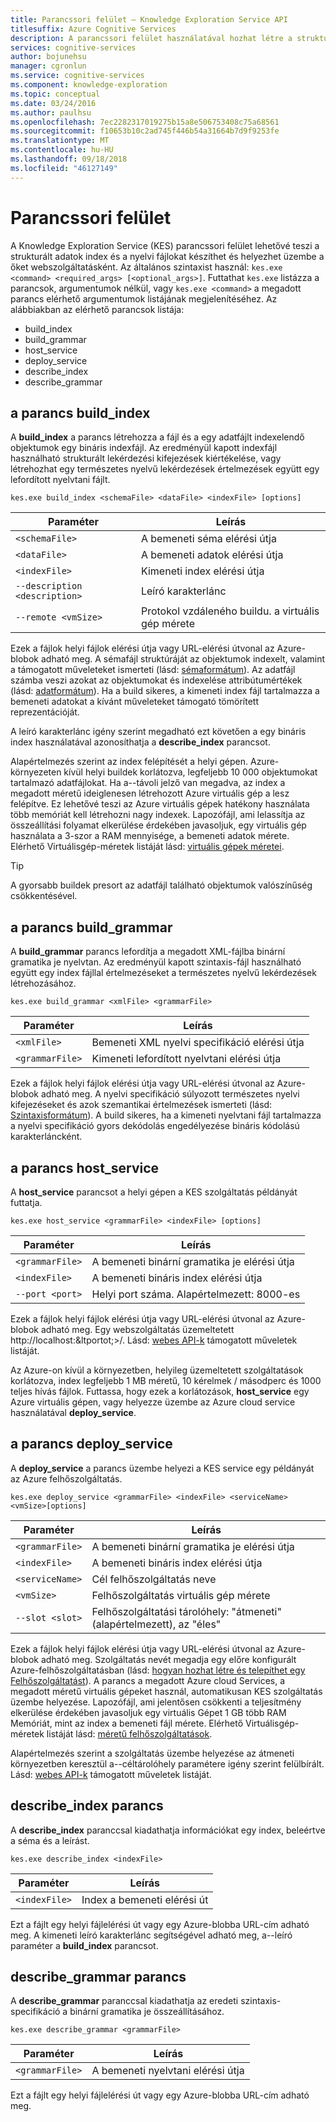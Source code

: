 ```yaml
---
title: Parancssori felület – Knowledge Exploration Service API
titlesuffix: Azure Cognitive Services
description: A parancssori felület használatával hozhat létre a strukturált adatok index és a nyelvi fájlokat, és telepítheti őket a webszolgáltatásként.
services: cognitive-services
author: bojunehsu
manager: cgronlun
ms.service: cognitive-services
ms.component: knowledge-exploration
ms.topic: conceptual
ms.date: 03/24/2016
ms.author: paulhsu
ms.openlocfilehash: 7ec2282317019275b15a8e506753408c75a68561
ms.sourcegitcommit: f10653b10c2ad745f446b54a31664b7d9f9253fe
ms.translationtype: MT
ms.contentlocale: hu-HU
ms.lasthandoff: 09/18/2018
ms.locfileid: "46127149"
---
```

# <a name="command-line-interface"></a>Parancssori felület

A Knowledge Exploration Service (KES) parancssori felület lehetővé teszi a strukturált adatok index és a nyelvi fájlokat készíthet és helyezhet üzembe a őket webszolgáltatásként.  Az általános szintaxist használ: `kes.exe <command> <required_args> [<optional_args>]`.  Futtathat `kes.exe` listázza a parancsok, argumentumok nélkül, vagy `kes.exe <command>` a megadott parancs elérhető argumentumok listájának megjelenítéséhez.  Az alábbiakban az elérhető parancsok listája:

* build_index
* build_grammar
* host_service
* deploy_service
* describe_index
* describe_grammar

<a name="build_index-command"></a>

## <a name="buildindex-command"></a>a parancs build_index

A **build_index** a parancs létrehozza a fájl és a egy adatfájlt indexelendő objektumok egy bináris indexfájl.  Az eredményül kapott indexfájl használható strukturált lekérdezési kifejezések kiértékelése, vagy létrehozhat egy természetes nyelvű lekérdezések értelmezések együtt egy lefordított nyelvtani fájlt.

`kes.exe build_index <schemaFile> <dataFile> <indexFile> [options]`

| Paraméter      | Leírás               |
|----------------|---------------------------|
| `<schemaFile>` | A bemeneti séma elérési útja |
| `<dataFile>`   | A bemeneti adatok elérési útja   |
| `<indexFile>`  | Kimeneti index elérési útja |
| `--description <description>` | Leíró karakterlánc |
| `--remote <vmSize>`           | Protokol vzdáleného buildu. a virtuális gép mérete |

Ezek a fájlok helyi fájlok elérési útja vagy URL-elérési útvonal az Azure-blobok adható meg.  A sémafájl struktúráját az objektumok indexelt, valamint a támogatott műveleteket ismerteti (lásd: [sémaformátum](SchemaFormat.md)).  Az adatfájl számba veszi azokat az objektumokat és indexelése attribútumértékek (lásd: [adatformátum](DataFormat.md)).  Ha a build sikeres, a kimeneti index fájl tartalmazza a bemeneti adatokat a kívánt műveleteket támogató tömörített reprezentációját.  

A leíró karakterlánc igény szerint megadható ezt követően a egy bináris index használatával azonosíthatja a **describe_index** parancsot.  

Alapértelmezés szerint az index felépítését a helyi gépen.  Azure-környezeten kívül helyi buildek korlátozva, legfeljebb 10 000 objektumokat tartalmazó adatfájlokat.  Ha a--távoli jelző van megadva, az index a megadott méretű ideiglenesen létrehozott Azure virtuális gép a lesz felépítve.  Ez lehetővé teszi az Azure virtuális gépek hatékony használata több memóriát kell létrehozni nagy indexek.  Lapozófájl, ami lelassítja az összeállítási folyamat elkerülése érdekében javasoljuk, egy virtuális gép használata a 3-szor a RAM mennyisége, a bemeneti adatok mérete.  Elérhető Virtuálisgép-méretek listáját lásd: [virtuális gépek méretei](../../../articles/virtual-machines/virtual-machines-windows-sizes.md).

> [!TIP] 
> A gyorsabb buildek presort az adatfájl található objektumok valószínűség csökkentésével.

<a name="build_grammar-command"></a>

## <a name="buildgrammar-command"></a>a parancs build_grammar

A **build_grammar** parancs lefordítja a megadott XML-fájlba binární gramatika je nyelvtan.  Az eredményül kapott szintaxis-fájl használható együtt egy index fájllal értelmezéseket a természetes nyelvű lekérdezések létrehozásához.

`kes.exe build_grammar <xmlFile> <grammarFile>`

| Paraméter       | Leírás               |
|-----------------|---------------------------|
| `<xmlFile>`     | Bemeneti XML nyelvi specifikáció elérési útja |
| `<grammarFile>` | Kimeneti lefordított nyelvtani elérési útja         |

Ezek a fájlok helyi fájlok elérési útja vagy URL-elérési útvonal az Azure-blobok adható meg.  A nyelvi specifikáció súlyozott természetes nyelvi kifejezéseket és azok szemantikai értelmezések ismerteti (lásd: [Szintaxisformátum](GrammarFormat.md)).  A build sikeres, ha a kimeneti nyelvtani fájl tartalmazza a nyelvi specifikáció gyors dekódolás engedélyezése bináris kódolású karakterláncként.

<a name="host_service-command"/>

## <a name="hostservice-command"></a>a parancs host_service

A **host_service** parancsot a helyi gépen a KES szolgáltatás példányát futtatja.

`kes.exe host_service <grammarFile> <indexFile> [options]`

| Paraméter       | Leírás                |
|-----------------|----------------------------|
| `<grammarFile>` | A bemeneti binární gramatika je elérési útja         |
| `<indexFile>`   | A bemeneti bináris index elérési útja           |
| `--port <port>` | Helyi port száma.  Alapértelmezett: 8000-es |

Ezek a fájlok helyi fájlok elérési útja vagy URL-elérési útvonal az Azure-blobok adható meg.  Egy webszolgáltatás üzemeltetett http://localhost:&ltportot;&gt;/.  Lásd: [webes API-k](WebAPI.md) támogatott műveletek listáját.

Az Azure-on kívül a környezetben, helyileg üzemeltetett szolgáltatások korlátozva, index legfeljebb 1 MB méretű, 10 kérelmek / másodperc és 1000 teljes hívás fájlok.  Futtassa, hogy ezek a korlátozások, **host_service** egy Azure virtuális gépen, vagy helyezze üzembe az Azure cloud service használatával **deploy_service**.

<a name="deploy_service-command"/>

## <a name="deployservice-command"></a>a parancs deploy_service

A **deploy_service** a parancs üzembe helyezi a KES service egy példányát az Azure felhőszolgáltatás.

`kes.exe deploy_service <grammarFile> <indexFile> <serviceName> <vmSize>[options]`

| Paraméter       | Leírás                  |
|-----------------|------------------------------|
| `<grammarFile>` | A bemeneti binární gramatika je elérési útja           |
| `<indexFile>`   | A bemeneti bináris index elérési útja             |
| `<serviceName>` | Cél felhőszolgáltatás neve |
| `<vmSize>`      | Felhőszolgáltatás virtuális gép mérete     |
| `--slot <slot>` | Felhőszolgáltatási tárolóhely: "átmeneti" (alapértelmezett), az "éles" |

Ezek a fájlok helyi fájlok elérési útja vagy URL-elérési útvonal az Azure-blobok adható meg.  Szolgáltatás nevét megadja egy előre konfigurált Azure-felhőszolgáltatásban (lásd: [hogyan hozhat létre és telepíthet egy Felhőszolgáltatást](../../../articles/cloud-services/cloud-services-how-to-create-deploy-portal.md)).  A parancs a megadott Azure cloud Services, a megadott méretű virtuális gépeket használ, automatikusan KES szolgáltatás üzembe helyezése.  Lapozófájl, ami jelentősen csökkenti a teljesítmény elkerülése érdekében javasoljuk egy virtuális Gépet 1 GB több RAM Memóriát, mint az index a bemeneti fájl mérete.  Elérhető Virtuálisgép-méretek listáját lásd: [méretű felhőszolgáltatások](../../../articles/cloud-services/cloud-services-sizes-specs.md).

Alapértelmezés szerint a szolgáltatás üzembe helyezése az átmeneti környezetben keresztül a--céltárolóhely paramétere igény szerint felülbírált.  Lásd: [webes API-k](WebAPI.md) támogatott műveletek listáját.

<a name="describe_index-command"/>

## <a name="describeindex-command"></a>describe_index parancs

A **describe_index** paranccsal kiadathatja információkat egy index, beleértve a séma és a leírást.

`kes.exe describe_index <indexFile>`

| Paraméter     | Leírás      |
|---------------|------------------|
| `<indexFile>` | Index a bemeneti elérési út |

Ezt a fájlt egy helyi fájlelérési út vagy egy Azure-blobba URL-cím adható meg.  A kimeneti leíró karakterlánc segítségével adható meg, a--leíró paraméter a **build_index** parancsot.

<a name="describe_grammar-command"/>

## <a name="describegrammar-command"></a>describe_grammar parancs

A **describe_grammar** paranccsal kiadathatja az eredeti szintaxis-specifikáció a binární gramatika je összeállításához.

`kes.exe describe_grammar <grammarFile>`

| Paraméter       | Leírás      |
|-----------------|------------------|
| `<grammarFile>` | A bemeneti nyelvtani elérési útja |

Ezt a fájlt egy helyi fájlelérési út vagy egy Azure-blobba URL-cím adható meg.

